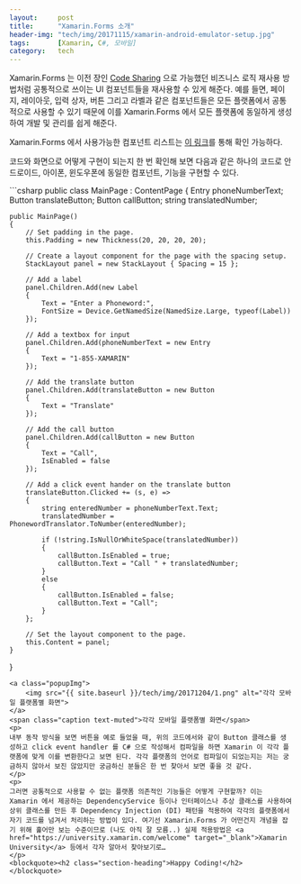 ```yaml
---
layout:     post
title:      "Xamarin.Forms 소개"
header-img: "tech/img/20171115/xamarin-android-emulator-setup.jpg"
tags:       [Xamarin, C#, 모바일]
category:   tech
---
```

<p>
Xamarin.Forms 는 이전 장인 <a href="{{ site.baseurl }}/tech/2017/12/01/xamarin-code-sharing-kr/" target="_blank">Code Sharing</a> 으로 가능했던 비즈니스 로직 재사용 방법처럼 공통적으로 쓰이는 UI 컴포넌트들을 재사용할 수 있게 해준다. 예를 들면, 페이지, 레이아웃, 입력 상자, 버튼 그리고 라벨과 같은 컴포넌트들은 모든 플랫폼에서 공통적으로 사용할 수 있기 때문에 이를 Xamarin.Forms 에서 모든 플랫폼에 동일하게 생성하여 개발 및 관리를 쉽게 해준다. 
</p>
<p>
Xamarin.Forms 에서 사용가능한 컴포넌트 리스트는 <a href="https://developer.xamarin.com/guides/xamarin-forms/user-interface/controls/views/" target="_blank">이 링크</a>를 통해 확인 가능하다.
</p>
<p>
코드와 화면으로 어떻게 구현이 되는지 한 번 확인해 보면 다음과 같은 하나의 코드로 안드로이드, 아이폰, 윈도우폰에 동일한 컴포넌트, 기능을 구현할 수 있다.
</p>
```csharp
public class MainPage : ContentPage
{
    Entry phoneNumberText;
    Button translateButton;
    Button callButton;
    string translatedNumber;

    public MainPage()
    {
        // Set padding in the page.
        this.Padding = new Thickness(20, 20, 20, 20);

        // Create a layout component for the page with the spacing setup.
        StackLayout panel = new StackLayout { Spacing = 15 };

        // Add a label
        panel.Children.Add(new Label
        {
            Text = "Enter a Phoneword:",
            FontSize = Device.GetNamedSize(NamedSize.Large, typeof(Label))
        });

        // Add a textbox for input
        panel.Children.Add(phoneNumberText = new Entry
        {
            Text = "1-855-XAMARIN"
        });

        // Add the translate button
        panel.Children.Add(translateButton = new Button
        {
            Text = "Translate"
        });

        // Add the call button
        panel.Children.Add(callButton = new Button
        {
            Text = "Call",
            IsEnabled = false
        });

        // Add a click event hander on the translate button
        translateButton.Clicked += (s, e) =>
        {
            string enteredNumber = phoneNumberText.Text;
            translatedNumber = PhonewordTranslator.ToNumber(enteredNumber);

            if (!string.IsNullOrWhiteSpace(translatedNumber))
            {
                callButton.IsEnabled = true;
                callButton.Text = "Call " + translatedNumber;
            }
            else
            {
                callButton.IsEnabled = false;
                callButton.Text = "Call";
            }
        };

        // Set the layout component to the page.
        this.Content = panel;
    }
}
```
<a class="popupImg">
    <img src="{{ site.baseurl }}/tech/img/20171204/1.png" alt="각각 모바일 플랫폼별 화면">
</a>
<span class="caption text-muted">각각 모바일 플랫폼별 화면</span>
<p>
내부 동작 방식을 보면 버튼을 예로 들었을 때, 위의 코드에서와 같이 Button 클래스를 생성하고 click event handler 를 C# 으로 작성해서 컴파일을 하면 Xamarin 이 각각 플랫폼에 맞게 이를 변환한다고 보면 된다. 각각 플랫폼의 언어로 컴파일이 되었는지는 저는 궁금하지 않아서 보진 않았지만 궁금하신 분들은 한 번 찾아서 보면 좋을 것 같다.
</p>
<p>
그러면 공통적으로 사용할 수 없는 플랫폼 의존적인 기능들은 어떻게 구현할까? 이는 Xamarin 에서 제공하는 DependencyService 등이나 인터페이스나 추상 클래스를 사용하여 상위 클래스를 만든 후 Dependency Injection (DI) 패턴을 적용하여 각각의 플랫폼에서 자기 코드를 넘겨서 처리하는 방법이 있다. 여기선 Xamarin.Forms 가 어떤건지 개념을 잡기 위해 훑어만 보는 수준이므로 (나도 아직 잘 모름..) 실제 적용방법은 <a href="https://university.xamarin.com/welcome" target="_blank">Xamarin University</a> 등에서 각자 알아서 찾아보기로…
</p>
<blockquote><h2 class="section-heading">Happy Coding!</h2></blockquote>
